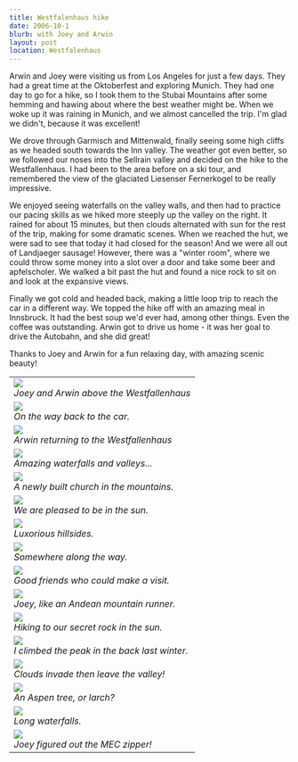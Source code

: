 ```yaml
---
title: Westfalenhaus hike
date: 2006-10-1
blurb: with Joey and Arwin
layout: post
location: Westfalenhaus
---
```



Arwin and Joey were visiting us from Los Angeles for just a few days. They had a great time at the Oktoberfest and exploring Munich. They had one day to go for a hike, so I took them to the Stubai Mountains after some hemming and hawing about where the best weather might be. When we woke up it was raining in Munich, and we almost cancelled the trip. I'm glad we didn't, because it was excellent!


We drove through Garmisch and Mittenwald, finally seeing some high cliffs as we headed south towards the Inn valley. The weather got even better, so we followed our noses into the Sellrain valley and decided on the hike to the Westfallenhaus. I had been to the area before on a ski tour, and remembered the view of the glaciated Liesenser Fernerkogel to be really impressive.


We enjoyed seeing waterfalls on the valley walls, and then had to practice our pacing skills as we hiked more steeply up the valley on the right. It rained for about 15 minutes, but then clouds alternated with sun for the rest of the trip, making for some dramatic scenes. When we reached the hut, we were sad to see that today it had closed for the season! And we were all out of Landjaeger sausage! However, there was a "winter room", where we could throw some money into a slot over a door and take some beer and apfelscholer. We walked a bit past the hut and found a nice rock to sit on and look at the expansive views.


Finally we got cold and headed back, making a little loop trip to reach the car in a different way. We topped the hike off with an amazing meal in Innsbruck. It had the best soup we'd ever had, among other things. Even the coffee was outstanding. Arwin got to drive us home - it was her goal to drive the Autobahn, and she did great!


Thanks to Joey and Arwin for a fun relaxing day, with amazing scenic beauty! 



<table>
<tr><td>
<a href="images/articles/trips/2006/abovehut.jpg"><img src="images/articles/trips/2006/abovehut.jpg"></a><br>
<i>Joey and Arwin above the Westfallenhaus</i>
</td></tr>
<tr><td>
<a href="images/articles/trips/2006/abovetown.jpg"><img src="images/articles/trips/2006/abovetown.jpg"></a><br>
<i>On the way back to the car.</i>
</td></tr>
<tr><td>
<a href="images/articles/trips/2006/arwinhikin.jpg"><img src="images/articles/trips/2006/arwinhikin.jpg"></a><br>
<i>Arwin returning to the Westfallenhaus</i>
</td></tr>
<tr><td>
<a href="images/articles/trips/2006/bigslope.jpg"><img src="images/articles/trips/2006/bigslope.jpg"></a><br>
<i>Amazing waterfalls and valleys...</i>
</td></tr>
<tr><td>
<a href="images/articles/trips/2006/churchtime.jpg"><img src="images/articles/trips/2006/churchtime.jpg"></a><br>
<i>A newly built church in the mountains.</i>
</td></tr>
<tr><td>
<a href="images/articles/trips/2006/coolhike.jpg"><img src="images/articles/trips/2006/coolhike.jpg"></a><br>
<i>We are pleased to be in the sun.</i>
</td></tr>
<tr><td>
<a href="images/articles/trips/2006/goodslope.jpg"><img src="images/articles/trips/2006/goodslope.jpg"></a><br>
<i>Luxorious hillsides.</i>
</td></tr>
<tr><td>
<a href="images/articles/trips/2006/inmeadow.jpg"><img src="images/articles/trips/2006/inmeadow.jpg"></a><br>
<i>Somewhere along the way.</i>
</td></tr>
<tr><td>
<a href="images/articles/trips/2006/jandaontrail.jpg"><img src="images/articles/trips/2006/jandaontrail.jpg"></a><br>
<i>Good friends who could make a visit.</i>
</td></tr>
<tr><td>
<a href="images/articles/trips/2006/joeyhikin.jpg"><img src="images/articles/trips/2006/joeyhikin.jpg"></a><br>
<i>Joey, like an Andean mountain runner.</i>
</td></tr>
<tr><td>
<a href="images/articles/trips/2006/meadowhike.jpg"><img src="images/articles/trips/2006/meadowhike.jpg"></a><br>
<i>Hiking to our secret rock in the sun.</i>
</td></tr>
<tr><td>
<a href="images/articles/trips/2006/sombervalley.jpg"><img src="images/articles/trips/2006/sombervalley.jpg"></a><br>
<i>I climbed the peak in the back last winter.</i>
</td></tr>
<tr><td>
<a href="images/articles/trips/2006/sombervalley1.jpg"><img src="images/articles/trips/2006/sombervalley1.jpg"></a><br>
<i>Clouds invade then leave the valley!</i>
</td></tr>
<tr><td>
<a href="images/articles/trips/2006/treenice.jpg"><img src="images/articles/trips/2006/treenice.jpg"></a><br>
<i>An Aspen tree, or larch?</i>
</td></tr>
<tr><td>
<a href="images/articles/trips/2006/waterfall.jpg"><img src="images/articles/trips/2006/waterfall.jpg"></a><br>
<i>Long waterfalls.</i>
</td></tr>
<tr><td>
<a href="images/articles/trips/2006/zipperworks.jpg"><img src="images/articles/trips/2006/zipperworks.jpg"></a><br>
<i>Joey figured out the MEC zipper!</i>
</td></tr>
</table>
